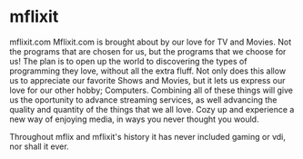 # mflixit
mflixit.com
Mflixit.com is brought about by our love for TV and Movies. Not the programs that are chosen for us, but the programs that we choose for us! The plan is to open up the world to discovering the types of programming they love, without all the extra fluff. Not only does this allow us to appreciate our favorite Shows and Movies, but it lets us express our love for our other hobby; Computers. Combining all of these things will give us the oportunity to advance streaming services, as well advancing the quality and quantity of the things that we all love. Cozy up and experience a new way of enjoying media, in ways you never thought you would.



Throughout mflix and mflixit's history it has never included gaming or vdi, nor shall it ever.
